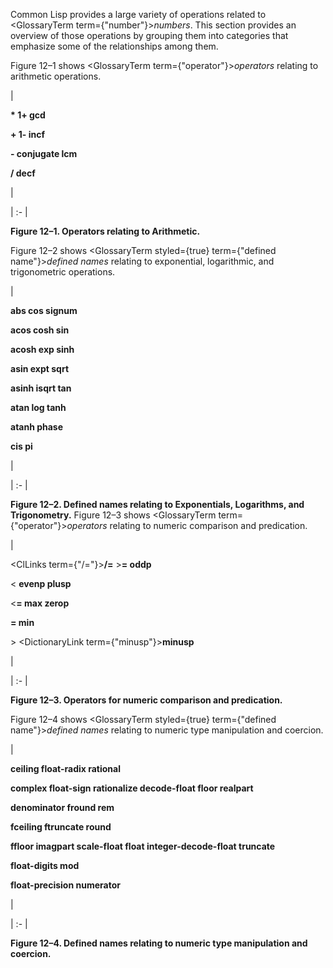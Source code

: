  



Common Lisp provides a large variety of operations related to <GlossaryTerm  term={"number"}><i>numbers</i></GlossaryTerm>. This section provides an overview of those operations by grouping them into categories that emphasize some of the relationships among them. 



Figure 12–1 shows <GlossaryTerm  term={"operator"}><i>operators</i></GlossaryTerm> relating to arithmetic operations. 



|<p>**\* 1+ gcd** </p><p>**+ 1- incf** </p><p>**- conjugate lcm** </p><p>**/ decf**</p>|

| :- |





**Figure 12–1. Operators relating to Arithmetic.** 



Figure 12–2 shows <GlossaryTerm styled={true} term={"defined name"}><i>defined names</i></GlossaryTerm> relating to exponential, logarithmic, and trigonometric operations. 



|<p>**abs cos signum** </p><p>**acos cosh sin** </p><p>**acosh exp sinh** </p><p>**asin expt sqrt** </p><p>**asinh isqrt tan** </p><p>**atan log tanh** </p><p>**atanh phase** </p><p>**cis pi**</p>|

| :- |





**Figure 12–2. Defined names relating to Exponentials, Logarithms, and Trigonometry.** Figure 12–3 shows <GlossaryTerm  term={"operator"}><i>operators</i></GlossaryTerm> relating to numeric comparison and predication. 



|<p><ClLinks  term={"/="}><b>/=</b></ClLinks> &gt;**= oddp** </p><p>&lt; **evenp plusp** </p><p>&lt;**= max zerop** </p><p>**= min** </p><p>&gt; <DictionaryLink  term={"minusp"}><b>minusp</b></DictionaryLink></p>|

| :- |





**Figure 12–3. Operators for numeric comparison and predication.** 







 



 



Figure 12–4 shows <GlossaryTerm styled={true} term={"defined name"}><i>defined names</i></GlossaryTerm> relating to numeric type manipulation and coercion. 



|<p>**ceiling float-radix rational** </p><p>**complex float-sign rationalize decode-float floor realpart** </p><p>**denominator fround rem** </p><p>**fceiling ftruncate round** </p><p>**ffloor imagpart scale-float float integer-decode-float truncate** </p><p>**float-digits mod** </p><p>**float-precision numerator**</p>|

| :- |





**Figure 12–4. Defined names relating to numeric type manipulation and coercion.** 



